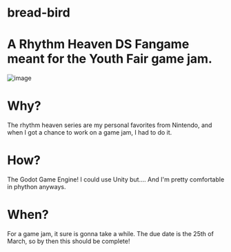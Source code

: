 # bread-bird


# A Rhythm Heaven DS Fangame meant for the Youth Fair game jam.

![image](https://github.com/CoolGrazer/bread-bird/assets/82912657/08389bab-006a-4343-b4a3-ef0292551372)


# Why?

The rhythm heaven series are my personal favorites from Nintendo, and when I got a chance to work on a game jam, I had to do it.

# How?

The Godot Game Engine! I could use Unity but....
And I'm pretty comfortable in phython anyways.

# When?

For a game jam, it sure is gonna take a while. The due date is the 25th of March, so by then this should be complete!

